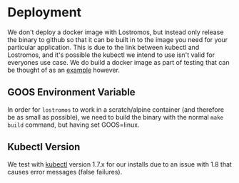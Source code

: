 # Deployment

We don't deploy a docker image with Lostromos, but instead only release the binary to github so that it can be built in
to the image you need for your particular application. This is due to the link between kubectl and Lostromos, and it's
possible the kubectl we intend to use isn't valid for everyones use case. We do build a docker image as part of testing
that can be thought of as an [example](../test/docker/Dockerfile) however.

## GOOS Environment Variable

In order for `lostromos` to work in a scratch/alpine container (and therefore be as small as possible), we need to build
the binary with the normal `make build` command, but having set GOOS=linux.

## Kubectl Version

We test with [kubectl] version 1.7.x for our installs due to an issue with 1.8 that causes error messages
(false failures).

[kubectl]: https://kubernetes.io/docs/user-guide/kubectl-overview/